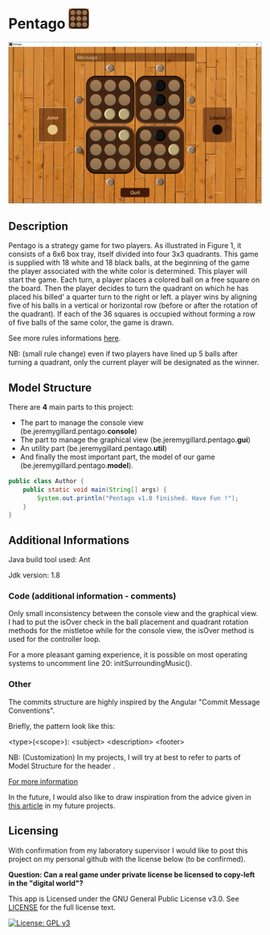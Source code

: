 # Pentago <img src="./media/img/icon.png" width="40" height="40"> 

<img src="./media/img/capture.png" width="900">

## Description

Pentago is a strategy game for two players. As illustrated in Figure 1, it consists of a 6x6 box tray, itself divided into four 3x3 quadrants. This game is supplied with 18 white and 18 black balls, at the beginning of the game the player associated with the white color is determined. This player will start the game. Each turn, a player places a colored ball on a free square on the board. Then the player decides to turn the quadrant on which he has placed his billed' a quarter turn to the right or left. a player wins by aligning five of his balls in a vertical or horizontal row (before or after the rotation of the quadrant). If each of the 36 squares is occupied without forming a row of five balls of the same color, the game is drawn.

See more rules informations [here](PentagoRulesStrategy.pdf).

NB: (small rule change) even if two players have lined up 5 balls after turning a quadrant, only the current player will be designated as the winner.

## Model Structure

There are **4** main parts to this project:
+ The part to manage the console view (be.jeremygillard.pentago.**console**)
+ The part to manage the graphical view (be.jeremygillard.pentago.**gui**)
+ An utility part (be.jeremygillard.pentago.**util**) 
+ And finally the most important part, the model of our game (be.jeremygillard.pentago.**model**).

```java
public class Author {
    public static void main(String[] args) {
        System.out.println("Pentago v1.0 finished. Have Fun !");
    }
}
```

## Additional Informations

Java build tool used: Ant

Jdk version: 1.8

### Code (additional information - comments)

Only small inconsistency between the console view and the graphical view. I had to put the isOver check in the ball placement and quadrant rotation methods for the mistletoe while for the console view, the isOver method is used for the controller loop.

For a more pleasant gaming experience, it is possible on most operating systems to uncomment line 20: initSurroundingMusic().

### Other
The commits structure are highly inspired by the Angular "Commit Message Conventions".

Briefly, the pattern look like this:

\<type\>(\<scope\>): \<subject\>
\<description\>
\<footer\>

NB: (Customization) In my projects, I will try at best to refer to parts of Model Structure for the header <scope>.

[For more information](https://gist.github.com/stephenparish/9941e89d80e2bc58a153#file-commit-md)

In the future, I would also like to draw inspiration from the advice given in [this article](https://bulldogjob.com/news/449-how-to-write-a-good-readme-for-your-github-project) in my future projects.

## Licensing

With confirmation from my laboratory supervisor I would like to post this project on my personal github with the license below (to be confirmed).

**Question: Can a real game under private license be licensed to copy-left in the "digital world"?**

This app is Licensed under the GNU General Public License v3.0. See [LICENSE](LICENSE) for the full license text.

[![License: GPL v3](https://img.shields.io/badge/License-GPLv3-blue.svg)](https://www.gnu.org/licenses/gpl-3.0)

